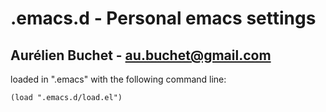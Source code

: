 # .emacs.d - Personal emacs settings
## Aurélien Buchet - au.buchet@gmail.com

loaded in ".emacs" with the following command line:
```emacs-lisp
(load ".emacs.d/load.el")
```